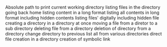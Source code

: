Absolute path to print current working directory
listing files in the directory
going back home
listing content in a long format
listing all contents in long format including hidden contents
listing files' digitally including hidden file
creating a directory in a directory at once
moving a file from a diretor to a sub directory
deleting file from a directory
deletion of directory from a directory
change directory to previous
list all from various directories
direct file creation in a directory
creation of symbolic link

